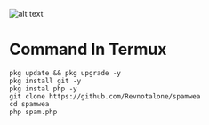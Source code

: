 ![alt text](https://github.com/Revnotalone/spamwea/blob/main/revspam.jpg?raw=true)

# Command In Termux        
```
pkg update && pkg upgrade -y         
pkg install git -y         
pkg instal php -y       
git clone https://github.com/Revnotalone/spamwea
cd spamwea        
php spam.php        
